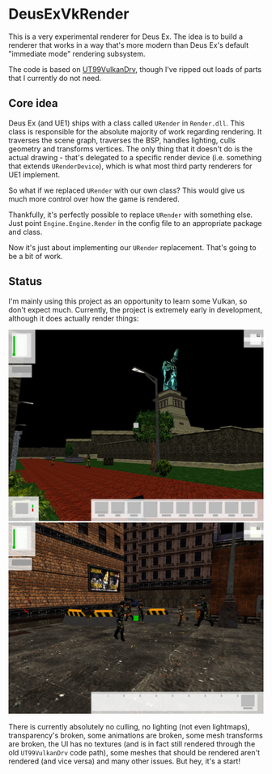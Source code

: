 # DeusExVkRender

This is a very experimental renderer for Deus Ex. The idea is to build a renderer that works in a way that's more modern than Deus Ex's default "immediate mode" rendering subsystem.

The code is based on [UT99VulkanDrv](https://github.com/dpjudas/UT99VulkanDrv), though I've ripped out loads of parts that I currently do not need.

## Core idea

Deus Ex (and UE1) ships with a class called `URender` in `Render.dll`. This class is responsible for the absolute majority of work regarding rendering. It traverses the scene graph, traverses the BSP, handles lighting, culls geometry and transforms vertices. The only thing that it doesn't do is the actual drawing - that's delegated to a specific render device (i.e. something that extends `URenderDevice`), which is what most third party renderers for UE1 implement.

So what if we replaced `URender` with our own class? This would give us much more control over how the game is rendered.

Thankfully, it's perfectly possible to replace `URender` with something else. Just point `Engine.Engine.Render` in the config file to an appropriate package and class.

Now it's just about implementing our `URender` replacement. That's going to be a bit of work.

## Status

I'm mainly using this project as an opportunity to learn some Vulkan, so don't expect much. Currently, the project is extremely early in development, although it does actually render things:

![Liberty Island](doc/screen01.jpeg)
![NYC](doc/screen02.jpeg)

There is currently absolutely no culling, no lighting (not even lightmaps), transparency's broken, some animations are broken, some mesh transforms are broken, the UI has no textures (and is in fact still rendered through the old `UT99VulkanDrv` code path), some meshes that should be rendered aren't rendered (and vice versa) and many other issues. But hey, it's a start!
